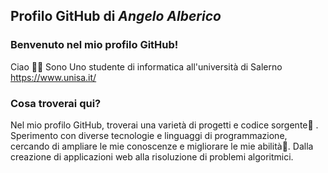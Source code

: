 ## Profilo GitHub di *Angelo Alberico*

### Benvenuto nel mio profilo GitHub!

Ciao 🐱‍🏍 Sono Uno studente di informatica all'università di Salerno https://www.unisa.it/

### Cosa troverai qui?
Nel mio profilo GitHub, troverai una varietà di progetti e codice sorgente💾 . Sperimento con diverse tecnologie e linguaggi di programmazione, cercando di ampliare le mie conoscenze e migliorare le mie abilità🎨.
Dalla creazione di applicazioni web alla risoluzione di problemi algoritmici.
<!--
**Nakura125/Nakura125** is a ✨ _special_ ✨ repository because its `README.md` (this file) appears on your GitHub profile.

Here are some ideas to get you started:

- 🔭 I’m currently working on ...
- 🌱 I’m currently learning ...
- 👯 I’m looking to collaborate on ...
- 🤔 I’m looking for help with ...
- 💬 Ask me about ...
- 📫 How to reach me: ...
- 😄 Pronouns: ...
- ⚡ Fun fact: ...
-->
